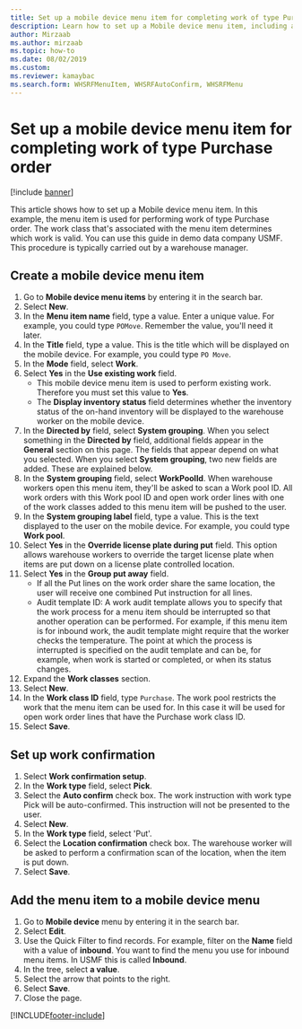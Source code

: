 ```yaml
--- 
title: Set up a mobile device menu item for completing work of type Purchase order
description: Learn how to set up a Mobile device menu item, including a step-by-step process for creating mobile device menu items using the USMF demo data company. 
author: Mirzaab
ms.author: mirzaab
ms.topic: how-to
ms.date: 08/02/2019
ms.custom:
ms.reviewer: kamaybac   
ms.search.form: WHSRFMenuItem, WHSRFAutoConfirm, WHSRFMenu
---
```


# Set up a mobile device menu item for completing work of type Purchase order

[!include [banner](../../includes/banner.md)]

This article shows how to set up a Mobile device menu item. In this example, the menu item is used for performing work of type Purchase order. The work class that's associated with the menu item determines which work is valid. You can use this guide in demo data company USMF. This procedure is typically carried out by a warehouse manager.


## Create a mobile device menu item
1. Go to **Mobile device menu items** by entering it in the search bar.
2. Select **New**.
3. In the **Menu item name** field, type a value. Enter a unique value. For example, you could type `POMove`. Remember the value, you'll need it later.  
4. In the **Title** field, type a value. This is the title which will be displayed on the mobile device. For example, you could type `PO Move`.  
5. In the **Mode** field, select **Work**.
6. Select **Yes** in the **Use existing work** field.
    - This mobile device menu item is used to perform existing work. Therefore you must set this value to **Yes**.  
    - The **Display inventory status** field determines whether the inventory status of the on-hand inventory will be displayed to the warehouse worker on the mobile device.  
7. In the **Directed by** field, select **System grouping**. When you select something in the **Directed by** field, additional fields appear in the **General** section on this page. The fields that appear depend on what you selected. When you select **System grouping**, two new fields are added. These are explained below.  
8. In the **System grouping** field, select **WorkPoolId**. When warehouse workers open this menu item, they'll be asked to scan a Work pool ID. All work orders with this Work pool ID and open work order lines with one of the work classes added to this menu item will be pushed to the user.  
9. In the **System grouping label** field, type a value. This is the text displayed to the user on the mobile device. For example, you could type **Work pool**.  
10. Select **Yes** in the **Override license plate during put** field. This option allows warehouse workers to override the target license plate when items are put down on a license plate controlled location.  
11. Select **Yes** in the **Group put away** field.
    - If all the Put lines on the work order share the same location, the user will receive one combined Put instruction for all lines. 
    - Audit template ID: A work audit template allows you to specify that the work process for a menu item should be interrupted so that another operation can be performed. For example, if this menu item is for inbound work, the audit template might require that the worker checks the temperature. The point at which the process is interrupted is specified on the audit template and can be, for example, when work is started or completed, or when its status changes.  
12. Expand the **Work classes** section.
13. Select **New**.
14. In the **Work class ID** field, type `Purchase`. The work pool restricts the work that the menu item can be used for. In this case it will be used for open work order lines that have the Purchase work class ID.  
15. Select **Save**.

## Set up work confirmation
1. Select **Work confirmation setup**.
2. In the **Work type** field, select **Pick**.
3. Select the **Auto confirm** check box. The work instruction with work type Pick will be auto-confirmed. This instruction will not be presented to the user.  
4. Select **New**.
5. In the **Work type** field, select 'Put'.
6. Select the **Location confirmation** check box. The warehouse worker will be asked to perform a confirmation scan of the location, when the item is put down.  
7. Select **Save**.

## Add the menu item to a mobile device menu
1. Go to **Mobile device** menu by entering it in the search bar.
2. Select **Edit**.
3. Use the Quick Filter to find records. For example, filter on the **Name** field with a value of **inbound**. You want to find the menu you use for inbound menu items. In USMF this is called **Inbound**.  
4. In the tree, select **a value**.
5. Select the arrow that points to the right.
6. Select **Save**.
7. Close the page.


[!INCLUDE[footer-include](../../../includes/footer-banner.md)]